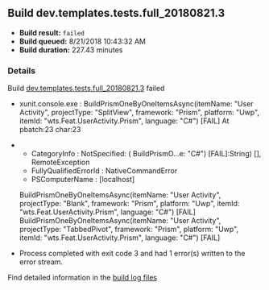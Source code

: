 ## Build dev.templates.tests.full_20180821.3
- **Build result:** `failed`
- **Build queued:** 8/21/2018 10:43:32 AM
- **Build duration:** 227.43 minutes
### Details
Build [dev.templates.tests.full_20180821.3](https://winappstudio.visualstudio.com/web/build.aspx?pcguid=a4ef43be-68ce-4195-a619-079b4d9834c2&builduri=vstfs%3a%2f%2f%2fBuild%2fBuild%2f26127) failed

+ xunit.console.exe :     BuildPrismOneByOneItemsAsync(itemName: "User Activity", projectType: "SplitView", framework: 
"Prism", platform: "Uwp", itemId: "wts.Feat.UserActivity.Prism", language: "C#") [FAIL]
At pbatch:23 char:23
+ 
    + CategoryInfo          : NotSpecified: (    BuildPrismO...e: "C#") [FAIL]:String) [], RemoteException
    + FullyQualifiedErrorId : NativeCommandError
    + PSComputerName        : [localhost]
 
    BuildPrismOneByOneItemsAsync(itemName: "User Activity", projectType: "Blank", framework: "Prism", platform: "Uwp", 
itemId: "wts.Feat.UserActivity.Prism", language: "C#") [FAIL]
    BuildPrismOneByOneItemsAsync(itemName: "User Activity", projectType: "TabbedPivot", framework: "Prism", platform: 
"Uwp", itemId: "wts.Feat.UserActivity.Prism", language: "C#") [FAIL]

+ Process completed with exit code 3 and had 1 error(s) written to the error stream.

Find detailed information in the [build log files](https://uwpctdiags.blob.core.windows.net/buildlogs/dev.templates.tests.full_20180821.3_logs.zip)
